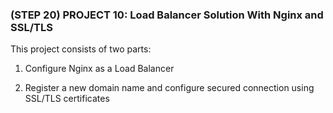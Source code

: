 ### (STEP 20) PROJECT 10: Load Balancer Solution With Nginx and SSL/TLS


This project consists of two parts:

1. Configure Nginx as a Load Balancer

2.  Register a new domain name and configure secured connection using SSL/TLS certificates